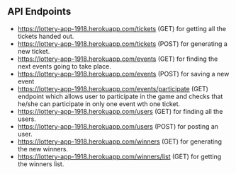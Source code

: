 ## API Endpoints

* https://lottery-app-1918.herokuapp.com/tickets (GET)  for getting all the tickets handed out.
* https://lottery-app-1918.herokuapp.com/tickets (POST)  for generating a new ticket.
* https://lottery-app-1918.herokuapp.com/events (GET)  for finding the next events going to take place.
* https://lottery-app-1918.herokuapp.com/events (POST)  for saving a new event
* https://lottery-app-1918.herokuapp.com/events/participate (GET)  endpoint which allows user to participate in the game and checks that he/she can participate in only one event wth one ticket.
* https://lottery-app-1918.herokuapp.com/users (GET)  for finding all the users.
* https://lottery-app-1918.herokuapp.com/users (POST)  for posting an user.
* https://lottery-app-1918.herokuapp.com/winners (GET)  for generating the new winners.
* https://lottery-app-1918.herokuapp.com/winners/list (GET)  for getting the winners list.
